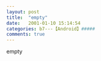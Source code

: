```yaml
---
layout: post
title:  "empty"
date:   2001-01-10 15:14:54
categories: b7---【Android】#####
comments: true
---
```

empty
